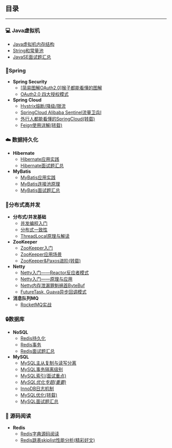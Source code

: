 ## 目录

-----

### :computer: Java虚拟机

* [Java虚拟机内存结构](note/JVM内存区域.md)
* [String和常量池](note/String和常量池的苟且关系.md)
* [JavaSE面试题汇总](note/JavaSE-集合面经.md)

### :leaves:Spring

* **Spring Security**
  * [[简易图解OAuth2.0]猴子都能看懂的图解](https://learnku.com/articles/20031)
  * [OAuth2.0 四大授权模式](https://www.ruanyifeng.com/blog/2014/05/oauth_2_0.html)
* **Spring Cloud**
  * [Hystrix熔断/降级/限流](note/Hystrix原理与实战.md)
  * [SpringCloud Alibaba Sentinel流量卫兵I](note/Sentinel入门.md)
  * [外行人都能看懂的SpringCloud(转载)](https://mp.weixin.qq.com/s/MJrahcDXwxgDr5zBdO3XWw)
  * [Feign使用详解(转载)](https://www.jianshu.com/p/59295c91dde7)

### :cloud: 数据持久化

* **Hibernate**
  * [Hibernate应用实践](note/Hibernate应用实践.md)
  * [Hibernate面试题汇总](/note/Hibernate知识点梳理.md)
* **MyBatis**
  * [MyBatis应用实践](note/MyBatis应用实践.md)
  * [MyBatis连接池原理](note/MyBatis连接池.md)
  * [MyBatis面试题汇总](/note/MyBatis面试题总结.md)

### :triangular_flag_on_post:分布式高并发

* **分布式/并发基础**
  * [并发编程入门](note/Java并发.md)
  * [分布式一致性](/note/分布式一致性.md)
  * [ThreadLocal原理与解读](http://www.jasongj.com/java/threadlocal/)
* **ZooKeeper**
  * [ZooKeeper入门](/note/ZooKeeper入门.md)
  * [ZooKeeper应用场景](note/ZooKeeper应用场景.md)
  * [ZooKeeper&Paxos进阶(转载)](https://github.com/Snailclimb/JavaGuide/blob/master/docs/system-design/framework/ZooKeeper-plus.md)
* **Netty**
  * [Netty入门——Reactor反应者模式](note/Reactor入门(一).md)
  * [Netty入门——原理与应用](note/Netty原理与基础.md)
  * [Netty内存泄漏罪魁祸首ByteBuf](note/Netty组件之ByteBuf.md)
  * [FutureTask, Guava异步回调模式](/note/异步回调模式.md)
* **消息队列MQ**
  * [RocketMQ实战](/note/RocketMQ实战.md)

### :lock:数据库

* **NoSQL**
  * [Redis持久化](/note/redis持久化.md)
  * [Redis事务](/note/redis事务.md)
  * [Redis面试题汇总](note/Redis面经.md)
* **MySQL**
  * [MySQL主从复制与读写分离](note/MySQL主从复制与读写分离.md)
  * [MySQL事务隔离级别](/note/MySQL事务隔离级别.md)
  * [MySQL索引(面试重点)](/note/MySQL存储与索引.md)
  * [*MySQL优化专题(重要)*](note/MySQL优化专题.md)
  * [InnoDB日志机制](note/InnoDB日志.md)
  * [MySQL优化(转载)](https://mp.weixin.qq.com/s?__biz=Mzg2OTA0Njk0OA==&mid=2247485117&idx=1&sn=92361755b7c3de488b415ec4c5f46d73&chksm=cea24976f9d5c060babe50c3747616cce63df5d50947903a262704988143c2eeb4069ae45420&token=79317275&lang=zh_CN#rd)
  * [MySQL面试题汇总](note/数据库面经.md)

### :closed_book: 源码阅读

* **Redis**
  * [Redis字典源码阅读](doc/redis字典.md)
  * [Redis跳表skiplist性能分析(精彩好文)](https://juejin.im/post/57fa935b0e3dd90057c50fbc)

